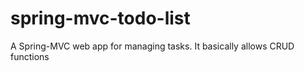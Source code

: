 # spring-mvc-todo-list
A Spring-MVC web app for managing tasks. It basically allows CRUD functions 
